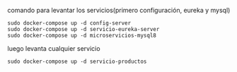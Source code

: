 comando para levantar los servicios(primero configuración, eureka y mysql)
```
sudo docker-compose up -d config-server
sudo docker-compose up -d servicio-eureka-server
sudo docker-compose up -d microservicios-mysql8
```

luego levanta cualquier servicio

```
sudo docker-compose up -d servicio-productos
```